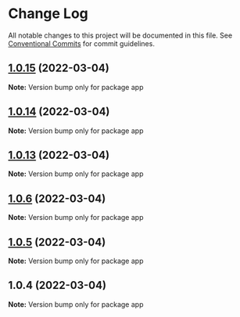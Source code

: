 # Change Log

All notable changes to this project will be documented in this file.
See [Conventional Commits](https://conventionalcommits.org) for commit guidelines.

## [1.0.15](https://github.com/KittichoteKamalapirat/cookknow-monorepo/compare/v1.0.14...v1.0.15) (2022-03-04)

**Note:** Version bump only for package app





## [1.0.14](https://github.com/KittichoteKamalapirat/cookknow-monorepo/compare/v1.0.13...v1.0.14) (2022-03-04)

**Note:** Version bump only for package app





## [1.0.13](https://github.com/KittichoteKamalapirat/cookknow-monorepo/compare/v1.0.6...v1.0.13) (2022-03-04)

**Note:** Version bump only for package app





## [1.0.6](https://github.com/KittichoteKamalapirat/cookknow-monorepo/compare/v1.0.5...v1.0.6) (2022-03-04)

**Note:** Version bump only for package app





## [1.0.5](https://github.com/KittichoteKamalapirat/cookknow-monorepo/compare/v1.0.4...v1.0.5) (2022-03-04)

**Note:** Version bump only for package app





## 1.0.4 (2022-03-04)

**Note:** Version bump only for package app
